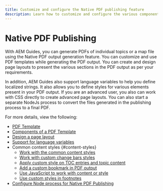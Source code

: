 ```yaml
---
title: Customize and configure the Native PDF publishing feature
description: Learn how to customize and configure the various components of the Native PDF Feature.
---
```




# Native PDF Publishing

With AEM Guides, you can generate PDFs of individual topics or a map file using the Native PDF output generation feature. You can customize and use PDF templates while generating the PDF output. You can create and design page layouts to present the various sections in the PDF output as per your requirements.

In addition, AEM Guides also support language variables to help you define localized strings. It also allows you to define styles for various elements present in your PDF output. If you are an advanced user, you also can work with CSS directly to create advanced page layouts. You can also start a separate NodeJs process to convert the files generated in the publishing process to a final PDF. 


For more details, view the following:
* [PDF Template](../native-pdf/pdf-template.md)
* [Components of a PDF Template](../native-pdf/components-pdf-template.md)
* [Design a page layout](../native-pdf/design-page-layout.md)
* [Support for language variables](../native-pdf/native-pdf-language-variables.md)
* Common content styles {#content-styles}
    * [Work with the common content styles](../native-pdf/stylesheet.md)
    * [Work with custom change bars styles](../native-pdf/change-bar-style.md)
    * [Apply custom style on TOC entries and topic content](../native-pdf/custom-style-toc.md)
    * [Add a custom bookmark in PDF output](../native-pdf/add-custom-bookmark.md)
    * [Use JavaScript to work with content or style](../native-pdf/use-javascript-content-style.md)
    * [Use custom styles in footnotes](../native-pdf/footnote-number-style.md)
* [Configure Node process for Native PDF Publishing](../native-pdf/configure-node-options.md)
